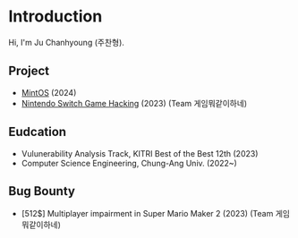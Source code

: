 # Introduction
Hi, I'm Ju Chanhyoung (주찬형).

## Project
- [MintOS](https://github.com/Uniguri/MintOS) (2024)
- [Nintendo Switch Game Hacking](https://github.com/nintendoSwitch12/NintendoSwitchGameHacking) (2023) (Team 게임뭐같이하네)

## Eudcation
- Vulunerability Analysis Track, KITRI Best of the Best 12th (2023)
- Computer Science Engineering, Chung-Ang Univ. (2022~)

## Bug Bounty
- [512$] Multiplayer impairment in Super Mario Maker 2 (2023) (Team 게임뭐같이하네)
